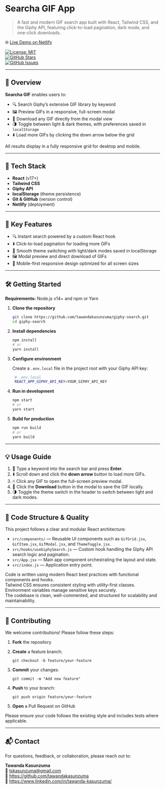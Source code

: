 # Searcha GIF App

> A fast and modern GIF search app built with React, Tailwind CSS, and the Giphy API, featuring click-to-load pagination, dark mode, and one-click downloads.

🌐 [Live Demo on Netlify](https://searchagif.netlify.app)

[![License: MIT](https://img.shields.io/badge/License-MIT-blue.svg)](LICENSE)  
[![GitHub Stars](https://img.shields.io/github/stars/tawandakasunzuma/giphy-search?style=social)](https://github.com/tawandakasunzuma/giphy-search/stargazers)  
[![GitHub Issues](https://img.shields.io/github/issues/tawandakasunzuma/giphy-search)](https://github.com/tawandakasunzuma/giphy-search/issues)

---

## 📝 Overview

**Searcha GIF** enables users to:

- 🔍 Search Giphy’s extensive GIF library by keyword  
- 🖼️ Preview GIFs in a responsive, full-screen modal  
- 💾 Download any GIF directly from the modal view  
- 🌗 Toggle between light & dark themes, with preferences saved in `localStorage`  
- ⬇️ Load more GIFs by clicking the down arrow below the grid  

All results display in a fully responsive grid for desktop and mobile.

---

## 🧰 Tech Stack

- **React** (v17+)
- **Tailwind CSS**
- **Giphy API**
- **localStorage** (theme persistence)
- **Git & GitHub** (version control)
- **Netlify** (deployment)

---

## 🚀 Key Features

- 🔍 Instant search powered by a custom React hook  
- ⬇️ Click-to-load pagination for loading more GIFs  
- 🎨 Smooth theme switching with light/dark modes saved in localStorage  
- 🖼️ Modal preview and direct download of GIFs  
- 📱 Mobile-first responsive design optimized for all screen sizes

---

## 🛠️ Getting Started

**Requirements:** Node.js v14+ and npm or Yarn

1. **Clone the repository**
   ```bash
   git clone https://github.com/tawandakasunzuma/giphy-search.git
   cd giphy-search
   ```
2. **Install dependencies**

   ```bash
   npm install
   # or
   yarn install
   ```

3. **Configure environment**

   Create a `.env.local` file in the project root with your Giphy API key:

   ```bash
    # .env.local
    REACT_APP_GIPHY_API_KEY=YOUR_GIPHY_API_KEY
   ```

4. **Run in development**

   ```bash
   npm start
   # or
   yarn start
   ```

5. **Build for production**

   ```bash
   npm run build
   # or
   yarn build
   ```

---

## 💡 Usage Guide

1. 🔎 Type a keyword into the search bar and press **Enter**.  
2. ⬇️ Scroll down and click the **down arrow** button to load more GIFs.  
3. 🖱 Click any GIF to open the full-screen preview modal.  
4. 💾 Click the **Download** button in the modal to save the GIF locally.  
5. 🌗 Toggle the theme switch in the header to switch between light and dark modes.

---

## 📖 Code Structure & Quality

This project follows a clear and modular React architecture:

- `src/components/` — Reusable UI components such as `GifGrid.jsx`, `GifItem.jsx`, `GifModal.jsx`, and `ThemeToggle.jsx`.  
- `src/hooks/useGiphySearch.js` — Custom hook handling the Giphy API search logic and pagination.  
- `src/App.jsx` — Main app component orchestrating the layout and state.  
- `src/index.js` — Application entry point.  

Code is written using modern React best practices with functional components and hooks.  
Tailwind CSS ensures consistent styling with utility-first classes.  
Environment variables manage sensitive keys securely.  
The codebase is clean, well-commented, and structured for scalability and maintainability.

---

## 🧩 Contributing

We welcome contributions! Please follow these steps:

1. **Fork** the repository

2. **Create** a feature branch:

   ```git checkout -b feature/your-feature```

3. **Commit** your changes:

   ```git commit -m "Add new feature"```

4. **Push** to your branch:

   ```git push origin feature/your-feature```

5. **Open** a Pull Request on GitHub

Please ensure your code follows the existing style and includes tests where applicable.

---

## 📬 Contact

For questions, feedback, or collaboration, please reach out to:

**Tawanda Kasunzuma**  
📧 tskasunzuma@gmail.com  
🔗 https://github.com/tawandakasunzuma  
🔗 https://www.linkedin.com/in/tawanda-kasunzuma/
